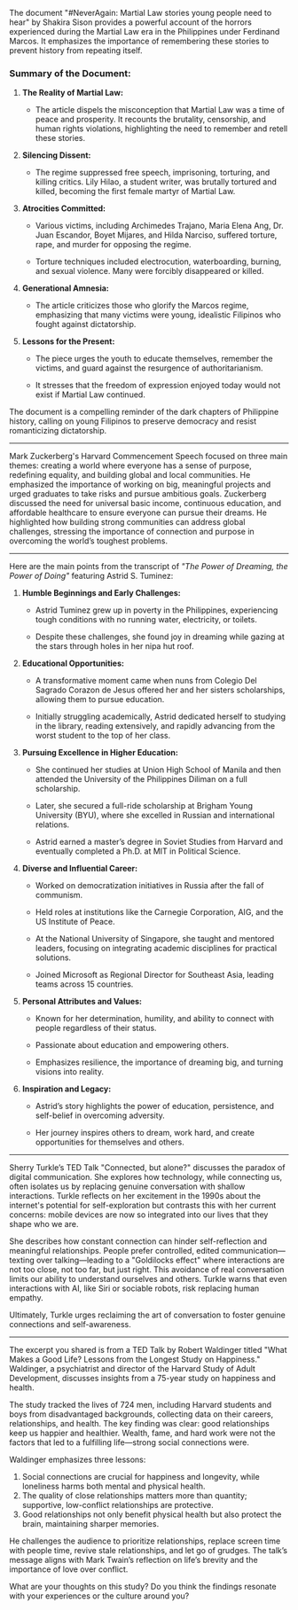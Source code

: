 The document "#NeverAgain: Martial Law stories young people need to hear" by Shakira Sison provides a powerful account of the horrors experienced during the Martial Law era in the Philippines under Ferdinand Marcos. It emphasizes the importance of remembering these stories to prevent history from repeating itself.

### **Summary of the Document:**

1. **The Reality of Martial Law:**
    
    - The article dispels the misconception that Martial Law was a time of peace and prosperity. It recounts the brutality, censorship, and human rights violations, highlighting the need to remember and retell these stories.
        
2. **Silencing Dissent:**
    
    - The regime suppressed free speech, imprisoning, torturing, and killing critics. Lily Hilao, a student writer, was brutally tortured and killed, becoming the first female martyr of Martial Law.
        
3. **Atrocities Committed:**
    
    - Various victims, including Archimedes Trajano, Maria Elena Ang, Dr. Juan Escandor, Boyet Mijares, and Hilda Narciso, suffered torture, rape, and murder for opposing the regime.
        
    - Torture techniques included electrocution, waterboarding, burning, and sexual violence. Many were forcibly disappeared or killed.
        
4. **Generational Amnesia:**
    
    - The article criticizes those who glorify the Marcos regime, emphasizing that many victims were young, idealistic Filipinos who fought against dictatorship.
        
5. **Lessons for the Present:**
    
    - The piece urges the youth to educate themselves, remember the victims, and guard against the resurgence of authoritarianism.
        
    - It stresses that the freedom of expression enjoyed today would not exist if Martial Law continued.
        

The document is a compelling reminder of the dark chapters of Philippine history, calling on young Filipinos to preserve democracy and resist romanticizing dictatorship.

---
Mark Zuckerberg's Harvard Commencement Speech focused on three main themes: creating a world where everyone has a sense of purpose, redefining equality, and building global and local communities. He emphasized the importance of working on big, meaningful projects and urged graduates to take risks and pursue ambitious goals. Zuckerberg discussed the need for universal basic income, continuous education, and affordable healthcare to ensure everyone can pursue their dreams. He highlighted how building strong communities can address global challenges, stressing the importance of connection and purpose in overcoming the world’s toughest problems.

---
Here are the main points from the transcript of _"The Power of Dreaming, the Power of Doing"_ featuring Astrid S. Tuminez:

1. **Humble Beginnings and Early Challenges:**
    
    - Astrid Tuminez grew up in poverty in the Philippines, experiencing tough conditions with no running water, electricity, or toilets.
        
    - Despite these challenges, she found joy in dreaming while gazing at the stars through holes in her nipa hut roof.
        
2. **Educational Opportunities:**
    
    - A transformative moment came when nuns from Colegio Del Sagrado Corazon de Jesus offered her and her sisters scholarships, allowing them to pursue education.
        
    - Initially struggling academically, Astrid dedicated herself to studying in the library, reading extensively, and rapidly advancing from the worst student to the top of her class.
        
3. **Pursuing Excellence in Higher Education:**
    
    - She continued her studies at Union High School of Manila and then attended the University of the Philippines Diliman on a full scholarship.
        
    - Later, she secured a full-ride scholarship at Brigham Young University (BYU), where she excelled in Russian and international relations.
        
    - Astrid earned a master’s degree in Soviet Studies from Harvard and eventually completed a Ph.D. at MIT in Political Science.
        
4. **Diverse and Influential Career:**
    
    - Worked on democratization initiatives in Russia after the fall of communism.
        
    - Held roles at institutions like the Carnegie Corporation, AIG, and the US Institute of Peace.
        
    - At the National University of Singapore, she taught and mentored leaders, focusing on integrating academic disciplines for practical solutions.
        
    - Joined Microsoft as Regional Director for Southeast Asia, leading teams across 15 countries.
        
5. **Personal Attributes and Values:**
    
    - Known for her determination, humility, and ability to connect with people regardless of their status.
        
    - Passionate about education and empowering others.
        
    - Emphasizes resilience, the importance of dreaming big, and turning visions into reality.
        
6. **Inspiration and Legacy:**
    
    - Astrid’s story highlights the power of education, persistence, and self-belief in overcoming adversity.
        
    - Her journey inspires others to dream, work hard, and create opportunities for themselves and others.

---
Sherry Turkle’s TED Talk "Connected, but alone?" discusses the paradox of digital communication. She explores how technology, while connecting us, often isolates us by replacing genuine conversation with shallow interactions. Turkle reflects on her excitement in the 1990s about the internet's potential for self-exploration but contrasts this with her current concerns: mobile devices are now so integrated into our lives that they shape who we are.

She describes how constant connection can hinder self-reflection and meaningful relationships. People prefer controlled, edited communication—texting over talking—leading to a "Goldilocks effect" where interactions are not too close, not too far, but just right. This avoidance of real conversation limits our ability to understand ourselves and others. Turkle warns that even interactions with AI, like Siri or sociable robots, risk replacing human empathy.

Ultimately, Turkle urges reclaiming the art of conversation to foster genuine connections and self-awareness.

---

The excerpt you shared is from a TED Talk by Robert Waldinger titled "What Makes a Good Life? Lessons from the Longest Study on Happiness." Waldinger, a psychiatrist and director of the Harvard Study of Adult Development, discusses insights from a 75-year study on happiness and health. 

The study tracked the lives of 724 men, including Harvard students and boys from disadvantaged backgrounds, collecting data on their careers, relationships, and health. The key finding was clear: good relationships keep us happier and healthier. Wealth, fame, and hard work were not the factors that led to a fulfilling life—strong social connections were.

Waldinger emphasizes three lessons:
1. Social connections are crucial for happiness and longevity, while loneliness harms both mental and physical health.
2. The quality of close relationships matters more than quantity; supportive, low-conflict relationships are protective.
3. Good relationships not only benefit physical health but also protect the brain, maintaining sharper memories.

He challenges the audience to prioritize relationships, replace screen time with people time, revive stale relationships, and let go of grudges. The talk’s message aligns with Mark Twain’s reflection on life’s brevity and the importance of love over conflict.

What are your thoughts on this study? Do you think the findings resonate with your experiences or the culture around you?
